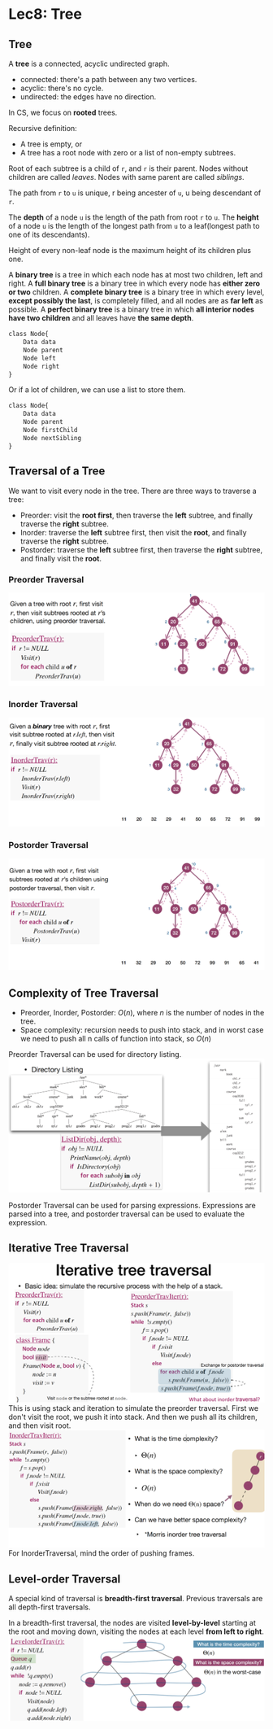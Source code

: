 # Lec8: Tree
## Tree
A **tree** is a connected, acyclic undirected graph.
- connected: there's a path between any two vertices.
- acyclic: there's no cycle.
- undirected: the edges have no direction.

In CS, we focus on **rooted** trees.

Recursive definition:
- A tree is empty, or
- A tree has a root node with zero or a list of non-empty subtrees.

Root of each subtree is a child of `r`, and `r` is their parent.
Nodes without children are called *leaves*.
Nodes with same parent are called *siblings*.

The path from `r` to `u` is unique, r being ancester of `u`, u being descendant of `r`.

The **depth** of a node `u` is the length of the path from root `r` to `u`.
The **height** of a node `u` is the length of the longest path from `u` to a leaf(longest path to one of its descendants).

Height of every non-leaf node is the maximum height of its children plus one.

A **binary tree** is a tree in which each node has at most two children, left and right.
A **full binary tree** is a binary tree in which every node has **either zero or two** children.
A **complete binary tree** is a binary tree in which every level, **except possibly the last**, is completely filled, and all nodes are as **far left** as possible.
A **perfect binary tree** is a binary tree in which **all interior nodes have two children** and all leaves have **the same depth**.

```
class Node{
    Data data
    Node parent
    Node left
    Node right
}
```
Or if a lot of children, we can use a list to store them.
```
class Node{
    Data data
    Node parent
    Node firstChild
    Node nextSibling
}
```

## Traversal of a Tree
We want to visit every node in the tree.
There are three ways to traverse a tree:
- Preorder: visit the **root first**, then traverse the **left** subtree, and finally traverse the **right** subtree.
- Inorder: traverse the **left** subtree first, then visit the **root**, and finally traverse the **right** subtree.
- Postorder: traverse the **left** subtree first, then traverse the **right** subtree, and finally visit the **root**.

### Preorder Traversal
![1760668159318](image/lec8/1760668159318.png)

### Inorder Traversal
![1760668205978](image/lec8/1760668205978.png)

### Postorder Traversal
![1760668214841](image/lec8/1760668214841.png)

## Complexity of Tree Traversal
- Preorder, Inorder, Postorder: $O(n)$, where $n$ is the number of nodes in the tree.
- Space complexity: recursion needs to push into stack, and in worst case we need to push all n calls of function into stack, so $O(n)$

Preorder Traversal can be used for directory listing.
![1760668409817](image/lec8/1760668409817.png)

Postorder Traversal can be used for parsing expressions.
Expressions are parsed into a tree, and postorder traversal can be used to evaluate the expression.

## Iterative Tree Traversal
![1760668922663](image/lec8/1760668922663.png)
This is using stack and iteration to simulate the preorder traversal.
First we don't visit the root, we push it into stack.
And then we push all its children, and then visit root.
![1760669157080](image/lec8/1760669157080.png)
For InorderTraversal, mind the order of pushing frames.

## Level-order Traversal
A special kind of traversal is **breadth-first traversal**.
Previous traversals are all depth-first traversals.

In a breadth-first traversal, the nodes are visited **level-by-level** starting at the root and moving down, visiting the nodes at each level **from left to right**.
![1760670106889](image/lec8/1760670106889.png)